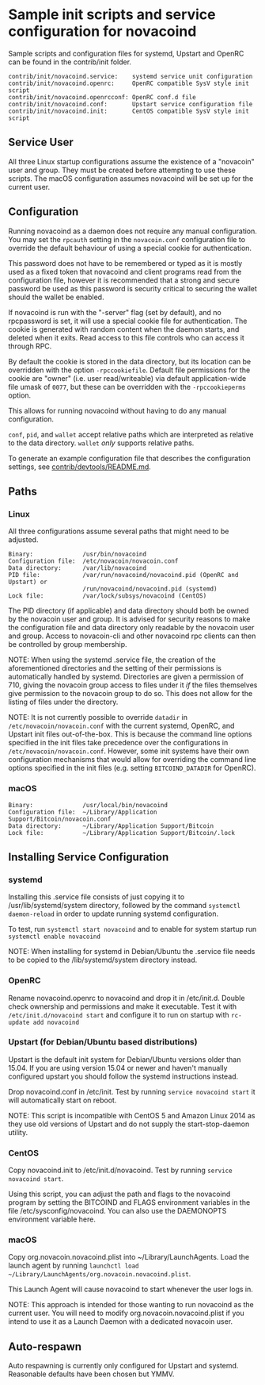 Sample init scripts and service configuration for novacoind
==========================================================

Sample scripts and configuration files for systemd, Upstart and OpenRC
can be found in the contrib/init folder.

    contrib/init/novacoind.service:    systemd service unit configuration
    contrib/init/novacoind.openrc:     OpenRC compatible SysV style init script
    contrib/init/novacoind.openrcconf: OpenRC conf.d file
    contrib/init/novacoind.conf:       Upstart service configuration file
    contrib/init/novacoind.init:       CentOS compatible SysV style init script

Service User
---------------------------------

All three Linux startup configurations assume the existence of a "novacoin" user
and group.  They must be created before attempting to use these scripts.
The macOS configuration assumes novacoind will be set up for the current user.

Configuration
---------------------------------

Running novacoind as a daemon does not require any manual configuration. You may
set the `rpcauth` setting in the `novacoin.conf` configuration file to override
the default behaviour of using a special cookie for authentication.

This password does not have to be remembered or typed as it is mostly used
as a fixed token that novacoind and client programs read from the configuration
file, however it is recommended that a strong and secure password be used
as this password is security critical to securing the wallet should the
wallet be enabled.

If novacoind is run with the "-server" flag (set by default), and no rpcpassword is set,
it will use a special cookie file for authentication. The cookie is generated with random
content when the daemon starts, and deleted when it exits. Read access to this file
controls who can access it through RPC.

By default the cookie is stored in the data directory, but its location can be
overridden with the option `-rpccookiefile`. Default file permissions for the
cookie are "owner" (i.e. user read/writeable) via default application-wide file
umask of `0077`, but these can be overridden with the `-rpccookieperms` option.

This allows for running novacoind without having to do any manual configuration.

`conf`, `pid`, and `wallet` accept relative paths which are interpreted as
relative to the data directory. `wallet` *only* supports relative paths.

To generate an example configuration file that describes the configuration settings,
see [contrib/devtools/README.md](../contrib/devtools/README.md#gen-novacoin-confsh).

Paths
---------------------------------

### Linux

All three configurations assume several paths that might need to be adjusted.

    Binary:              /usr/bin/novacoind
    Configuration file:  /etc/novacoin/novacoin.conf
    Data directory:      /var/lib/novacoind
    PID file:            /var/run/novacoind/novacoind.pid (OpenRC and Upstart) or
                         /run/novacoind/novacoind.pid (systemd)
    Lock file:           /var/lock/subsys/novacoind (CentOS)

The PID directory (if applicable) and data directory should both be owned by the
novacoin user and group. It is advised for security reasons to make the
configuration file and data directory only readable by the novacoin user and
group. Access to novacoin-cli and other novacoind rpc clients can then be
controlled by group membership.

NOTE: When using the systemd .service file, the creation of the aforementioned
directories and the setting of their permissions is automatically handled by
systemd. Directories are given a permission of 710, giving the novacoin group
access to files under it _if_ the files themselves give permission to the
novacoin group to do so. This does not allow
for the listing of files under the directory.

NOTE: It is not currently possible to override `datadir` in
`/etc/novacoin/novacoin.conf` with the current systemd, OpenRC, and Upstart init
files out-of-the-box. This is because the command line options specified in the
init files take precedence over the configurations in
`/etc/novacoin/novacoin.conf`. However, some init systems have their own
configuration mechanisms that would allow for overriding the command line
options specified in the init files (e.g. setting `BITCOIND_DATADIR` for
OpenRC).

### macOS

    Binary:              /usr/local/bin/novacoind
    Configuration file:  ~/Library/Application Support/Bitcoin/novacoin.conf
    Data directory:      ~/Library/Application Support/Bitcoin
    Lock file:           ~/Library/Application Support/Bitcoin/.lock

Installing Service Configuration
-----------------------------------

### systemd

Installing this .service file consists of just copying it to
/usr/lib/systemd/system directory, followed by the command
`systemctl daemon-reload` in order to update running systemd configuration.

To test, run `systemctl start novacoind` and to enable for system startup run
`systemctl enable novacoind`

NOTE: When installing for systemd in Debian/Ubuntu the .service file needs to be copied to the /lib/systemd/system directory instead.

### OpenRC

Rename novacoind.openrc to novacoind and drop it in /etc/init.d.  Double
check ownership and permissions and make it executable.  Test it with
`/etc/init.d/novacoind start` and configure it to run on startup with
`rc-update add novacoind`

### Upstart (for Debian/Ubuntu based distributions)

Upstart is the default init system for Debian/Ubuntu versions older than 15.04. If you are using version 15.04 or newer and haven't manually configured upstart you should follow the systemd instructions instead.

Drop novacoind.conf in /etc/init.  Test by running `service novacoind start`
it will automatically start on reboot.

NOTE: This script is incompatible with CentOS 5 and Amazon Linux 2014 as they
use old versions of Upstart and do not supply the start-stop-daemon utility.

### CentOS

Copy novacoind.init to /etc/init.d/novacoind. Test by running `service novacoind start`.

Using this script, you can adjust the path and flags to the novacoind program by
setting the BITCOIND and FLAGS environment variables in the file
/etc/sysconfig/novacoind. You can also use the DAEMONOPTS environment variable here.

### macOS

Copy org.novacoin.novacoind.plist into ~/Library/LaunchAgents. Load the launch agent by
running `launchctl load ~/Library/LaunchAgents/org.novacoin.novacoind.plist`.

This Launch Agent will cause novacoind to start whenever the user logs in.

NOTE: This approach is intended for those wanting to run novacoind as the current user.
You will need to modify org.novacoin.novacoind.plist if you intend to use it as a
Launch Daemon with a dedicated novacoin user.

Auto-respawn
-----------------------------------

Auto respawning is currently only configured for Upstart and systemd.
Reasonable defaults have been chosen but YMMV.
